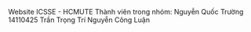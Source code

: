 Website ICSSE - HCMUTE 
Thành viên trong nhóm:
Nguyễn Quốc Trường 14110425
Trần Trọng Trí
Nguyễn Công Luận
